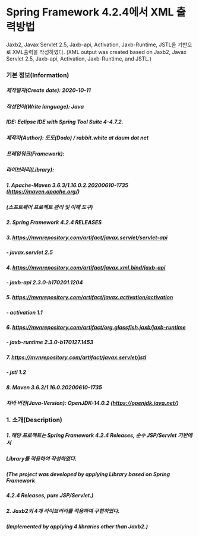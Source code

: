 # Spring Framework 4.2.4에서 XML 출력방법
Jaxb2, Javax Servlet 2.5, Jaxb-api, Activation, Jaxb-Runtime, JSTL을 기반으로
XML출력을 작성하였다.
(XML output was created based on Jaxb2, Javax Servlet 2.5, Jaxb-api, Activation, Jaxb-Runtime, and JSTL.)

### 기본 정보(Information)
##### 제작일자(Create date): 2020-10-11
##### 작성언어(Write language): Java
##### IDE: Eclipse IDE with Spring Tool Suite 4-4.7.2.
##### 제작자(Author): 도도(Dodo) / rabbit.white at daum dot net
##### 프레임워크(Framework): 
##### 라이브러리(Library): 
##### 1. Apache-Maven 3.6.3/1.16.0.2.20200610-1735 (https://maven.apache.org/)
##### (소프트웨어 프로젝트 관리 및 이해 도구)
##### 2. Spring Framework 4.2.4 RELEASES
##### 3. https://mvnrepository.com/artifact/javax.servlet/servlet-api
##### - javax.servlet 2.5
##### 4. https://mvnrepository.com/artifact/javax.xml.bind/jaxb-api
##### - jaxb-api 2.3.0-b170201.1204
##### 5. https://mvnrepository.com/artifact/javax.activation/activation
##### - activation 1.1
##### 6. https://mvnrepository.com/artifact/org.glassfish.jaxb/jaxb-runtime
##### - jaxb-runtime 2.3.0-b170127.1453
##### 7. https://mvnrepository.com/artifact/javax.servlet/jstl
##### - jstl 1.2
##### 8. Maven 3.6.3/1.16.0.20200610-1735
##### 자바 버전(Java-Version): OpenJDK-14.0.2 (https://openjdk.java.net/)

### 1. 소개(Description)
##### 1. 해당 프로젝트는 Spring Framework 4.2.4 Releases, 순수 JSP/Servlet 기반에서
#####    Library를 적용하여 작성하였다.
#####    (The project was developed by applying Library based on Spring Framework  
#####     4.2.4 Releases, pure JSP/Servlet.)
##### 2. Jaxb2외 4개 라이브러리를 적용하여 구현하였다.
#####    (Implemented by applying 4 libraries other than Jaxb2.)